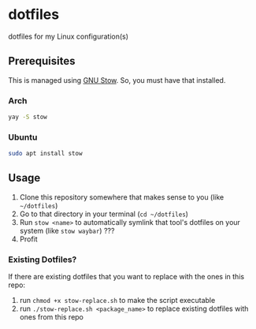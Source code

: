 # dotfiles
dotfiles for my Linux configuration(s)

## Prerequisites
This is managed using [GNU Stow](https://github.com/aspiers/stow). So, you must have that installed.

### Arch 
```sh
yay -S stow
```

### Ubuntu
```sh
sudo apt install stow
```

## Usage
1. Clone this repository somewhere that makes sense to you (like `~/dotfiles`)
2. Go to that directory in your terminal (`cd ~/dotfiles`)
3. Run `stow <name>` to automatically symlink that tool's dotfiles on your system (like `stow waybar`)
???
4. Profit

### Existing Dotfiles?
If there are existing dotfiles that you want to replace with the ones in this repo:

1. run `chmod +x stow-replace.sh` to make the script executable 
2. run `./stow-replace.sh <package_name>` to replace existing dotfiles with ones from this repo
